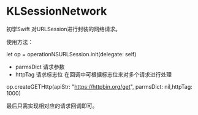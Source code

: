 # KLSessionNetwork

初学Swift 对URLSession进行封装的网络请求。

使用方法：

let op = operationNSURLSession.init(delegate: self)

*  parmsDict 请求参数
*  httpTag 请求标志位 在回调中可根据标志位来对多个请求进行处理

op.createGETHttp(apiStr: "https://httpbin.org/get", parmsDict: nil,httpTag: 1000)

最后只需实现相对应的请求回调即可。
